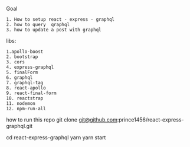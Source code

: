 Goal 

    1. How to setup react - express - graphql
    2. how to query  qraphql 
    3. how to update a post with graphql

libs:

    1.apollo-boost
    2. bootstrap
    3. cors
    4. express-graphql
    5. finalForm
    6. graphql
    7. graphql-tag
    8. react-apollo
    9. react-final-form
    10. reactstrap
    11. nodemon
    12. npm-run-all

how to run this repo
git clone git@github.com:prince1456/react-express-graphql.git

 cd react-express-graphql
 yarn 
 yarn start
